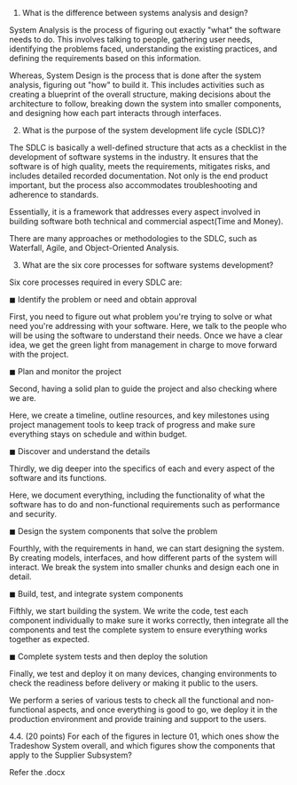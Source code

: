 1. What is the difference between systems analysis and design?

System Analysis is the process of figuring out exactly "what" the software needs to do. 
This involves talking to people, gathering user needs, identifying the problems faced, understanding the existing practices, and defining the requirements based on this information.

Whereas, 
System Design is the process that is done after the system analysis, figuring out "how" to build it. 
This includes activities such as creating a blueprint of the overall structure, making decisions about the architecture to follow, breaking down the system into smaller components, and designing how each part interacts through interfaces.

2. What is the purpose of the system development life cycle (SDLC)?

The SDLC is basically a well-defined structure that acts as a checklist in the development of software systems in the industry. It ensures that the software is of high quality, meets the requirements, mitigates risks, and includes detailed recorded documentation. Not only is the end product important, but the process also accommodates troubleshooting and adherence to standards.

Essentially, it is a framework that addresses every aspect involved in building software both technical and commercial aspect(Time and Money).

There are many approaches or methodologies to the SDLC, such as Waterfall, Agile, and Object-Oriented Analysis.

3. What are the six core processes for software systems development? 

Six core processes required in every SDLC are:

◼ Identify the problem or need and obtain approval

First, you need to figure out what problem you're trying to solve or what need you're addressing with your software.
Here, we talk to the people who will be using the software to understand their needs. Once we have a clear idea, we get the green light from management in charge to move forward with the project.

◼ Plan and monitor the project

Second, having a solid plan to guide the project and also checking where we are.

Here, we create a timeline, outline resources, and key milestones using project management tools to keep track of progress and make sure everything stays on schedule and within budget.

◼ Discover and understand the details

Thirdly, we dig deeper into the specifics of each and every aspect of the software and its functions.

Here, we document everything, including the functionality of what the software has to do and non-functional requirements such as performance and security.

◼ Design the system components that solve the problem

Fourthly, with the requirements in hand, we can start designing the system. By creating models, interfaces, and how different parts of the system will interact. We break the system into smaller chunks and design each one in detail.

◼ Build, test, and integrate system components

Fifthly, we start building the system. We write the code, test each component individually to make sure it works correctly, then integrate all the components and test the complete system to ensure everything works together as expected.

◼ Complete system tests and then deploy the solution

Finally, we test and deploy it on many devices, changing environments to check the readiness before delivery or making it public to the users.

We perform a series of various tests to check all the functional and non-functional aspects, and once everything is good to go, we deploy it in the production environment and provide training and support to the users.

4.4. (20 points) For each of the figures in lecture 01, which ones show the Tradeshow System overall, and 
which figures show the components that apply to the Supplier Subsystem?

Refer the .docx
